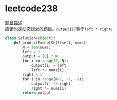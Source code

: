 # leetcode238
[题目描述](https://leetcode-cn.com/problems/product-of-array-except-self/)
<br>
应该也是动态规划的题目。```output[i]```等于```left * right```。
```python
class Solution(object):
    def productExceptSelf(self, nums):
        N = len(nums)
        left = 1
        output = [0] * N
        for i in range(0, N):
            output[i] = left
            left *= nums[i]
        right = 1
        for i in range(N-1, -1, -1):
            output[i] *= right
            right *= nums[i]
        return output
```
